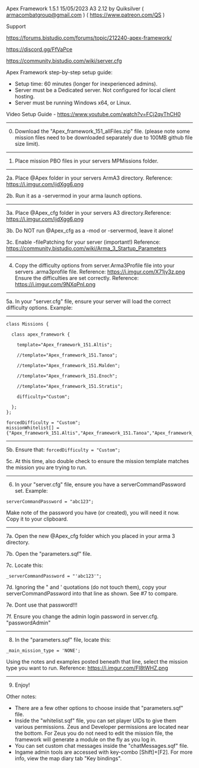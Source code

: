 Apex Framework 1.5.1 15/05/2023 A3 2.12
by Quiksilver       ( armacombatgroup@gmail.com ) ( https://www.patreon.com/QS )

Support

https://forums.bistudio.com/forums/topic/212240-apex-framework/

https://discord.gg/FfVaPce

https://community.bistudio.com/wiki/server.cfg

Apex Framework step-by-step setup guide:

* Setup time: 60 minutes (longer for inexperienced admins).
* Server must be a Dedicated server. Not configured for local client hosting.
* Server must be running Windows x64, or Linux.

Video Setup Guide - https://www.youtube.com/watch?v=FCj2qyThCH0
_______________

0. Download the "Apex_framework_151_allFiles.zip" file.    (please note some mission files need to be downloaded separately due to 100MB github file size limit).

_______________
1. Place mission PBO files in your servers MPMissions folder.


_______________
2a. Place @Apex folder in your servers ArmA3 directory. Reference: https://i.imgur.com/ijdXgg6.png

2b. Run it as a -servermod in your arma launch options.

_______________
3a. Place @Apex_cfg folder in your servers A3 directory.Reference: https://i.imgur.com/ijdXgg6.png

3b. Do NOT run @Apex_cfg as a -mod or -servermod, leave it alone!

3c. Enable -filePatching for your server (important!)   Reference: https://community.bistudio.com/wiki/Arma_3_Startup_Parameters
_______________
4. Copy the difficulty options from server.Arma3Profile file into your servers .arma3profile file. Reference:   https://i.imgur.com/X71jy3z.png
Ensure the difficulties are set correctly. Reference:   https://i.imgur.com/9NXqPnI.png


_______________
5a. In your "server.cfg" file, ensure your server will load the correct difficulty options. Example:

--------------------------
```
class Missions {

  class apex_framework {

    template="Apex_framework_151.Altis";

    //template="Apex_framework_151.Tanoa";

    //template="Apex_framework_151.Malden";
    
    //template="Apex_framework_151.Enoch";
	
	//template="Apex_framework_151.Stratis";

    difficulty="Custom";

  };
};
```

```
forcedDifficulty = "Custom";
missionWhitelist[] = {"Apex_framework_151.Altis","Apex_framework_151.Tanoa","Apex_framework_151.Malden","Apex_framework_151.Enoch","Apex_framework_151.Stratis"};
```

--------------------------

5b. Ensure that:    ```forcedDifficulty = "Custom";```

5c. At this time, also double check to ensure the mission template matches the mission you are trying to run.
_______________
6. In your "server.cfg" file, ensure you have a serverCommandPassword set. Example:

```serverCommandPassword = "abc123";```

Make note of the password you have (or created), you will need it now. Copy it to your clipboard.
_______________
7a. Open the new @Apex_cfg folder which you placed in your arma 3 directory.

7b. Open the "parameters.sqf" file.

7c. Locate this:


```_serverCommandPassword = "'abc123'";```


7d. Ignoring the " and ' quotations (do not touch them), copy your serverCommandPassword into that line as shown. See #7 to compare.

7e. Dont use that password!!!

7f. Ensure you change the admin login password in server.cfg. "passwordAdmin"
_______________
8. In the "parameters.sqf" file, locate this:

```_main_mission_type = 'NONE';```

Using the notes and examples posted beneath that line, select the mission type you want to run. Reference:   https://i.imgur.com/FI8tWHZ.png
_______________
9. Enjoy!


Other notes:

- There are a few other options to choose inside that "parameters.sqf" file.
- Inside the "whitelist.sqf" file, you can set player UIDs to give them various permissions. Zeus and Developer permissions are located near the bottom. For Zeus you do not need to edit the mission file, the framework will generate a module on the fly as you log in.
- You can set custom chat messages inside the "chatMessages.sqf" file.
- Ingame admin tools are accessed with key-combo [Shift]+[F2]. For more info, view the map diary tab "Key bindings". 



